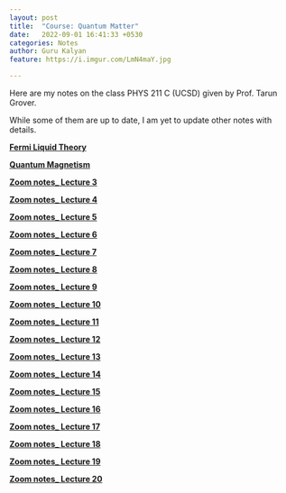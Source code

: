 ```yaml
---
layout: post
title:  "Course: Quantum Matter"
date:   2022-09-01 16:41:33 +0530
categories: Notes
author: Guru Kalyan
feature: https://i.imgur.com/LmN4maY.jpg

---
```

Here are my notes on the class PHYS 211 C (UCSD) given by Prof. Tarun Grover.

While some of them are up to date, I am yet to update other notes with details.



**<a href="https://guruzeta.github.io/sun/pdfs/Fermi_liquid_theory _ Grover.pdf" target="_blank">
Fermi Liquid Theory</a>**


**<a href="https://guruzeta.github.io/sun/pdfs/Quantum_Magnetism.pdf" target="_blank">
Quantum Magnetism</a>**


**<a href="https://guruzeta.github.io/sun/pdfs/Zoom notes_ Lecture 3.pdf" target="_blank">
Zoom notes_ Lecture 3</a>**

**<a href="https://guruzeta.github.io/sun/pdfs/Zoom notes_ Lecture 4.pdf" target="_blank">
Zoom notes_ Lecture 4</a>**

**<a href="https://guruzeta.github.io/sun/pdfs/Zoom notes_ Lecture 5.pdf" target="_blank">
Zoom notes_ Lecture 5</a>**

**<a href="https://guruzeta.github.io/sun/pdfs/Zoom notes_ Lecture 6.pdf" target="_blank">
Zoom notes_ Lecture 6</a>**

**<a href="https://guruzeta.github.io/sun/pdfs/Zoom notes_ Lecture 7.pdf" target="_blank">
Zoom notes_ Lecture 7</a>**

**<a href="https://guruzeta.github.io/sun/pdfs/Zoom notes_ Lecture 8.pdf" target="_blank">
Zoom notes_ Lecture 8</a>**

**<a href="https://guruzeta.github.io/sun/pdfs/Zoom notes_ Lecture 9.pdf" target="_blank">
Zoom notes_ Lecture 9</a>**

**<a href="https://guruzeta.github.io/sun/pdfs/Zoom notes_ Lecture 10.pdf" target="_blank">
Zoom notes_ Lecture 10</a>**

**<a href="https://guruzeta.github.io/sun/pdfs/Zoom notes_ Lecture 11.pdf" target="_blank">
Zoom notes_ Lecture 11</a>**

**<a href="https://guruzeta.github.io/sun/pdfs/Zoom notes_ Lecture 12.pdf" target="_blank">
Zoom notes_ Lecture 12</a>**

**<a href="https://guruzeta.github.io/sun/pdfs/Zoom notes_ Lecture 13.pdf" target="_blank">
Zoom notes_ Lecture 13</a>**

**<a href="https://guruzeta.github.io/sun/pdfs/Zoom notes_ Lecture 14.pdf" target="_blank">
Zoom notes_ Lecture 14</a>**

**<a href="https://guruzeta.github.io/sun/pdfs/Zoom notes_ Lecture 15.pdf" target="_blank">
Zoom notes_ Lecture 15</a>**

**<a href="https://guruzeta.github.io/sun/pdfs/Zoom notes_ Lecture 16.pdf" target="_blank">
Zoom notes_ Lecture 16</a>**

**<a href="https://guruzeta.github.io/sun/pdfs/Zoom notes_ Lecture 17.pdf" target="_blank">
Zoom notes_ Lecture 17</a>**

**<a href="https://guruzeta.github.io/sun/pdfs/Zoom notes_ Lecture 18.pdf" target="_blank">
Zoom notes_ Lecture 18</a>**

**<a href="https://guruzeta.github.io/sun/pdfs/Zoom notes_ Lecture 19.pdf" target="_blank">
Zoom notes_ Lecture 19</a>**

**<a href="https://guruzeta.github.io/sun/pdfs/Zoom notes_ Lecture 20.pdf" target="_blank">
Zoom notes_ Lecture 20</a>**
